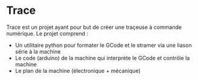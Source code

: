 Trace
=====

Trace est un projet ayant pour but de créer une traçeuse à commande numérique. Le projet comprend :
- Un utilitaire python pour formater le GCode et le stramer via une liason série à la machine
- Le code (arduino) de la machine qui interprète le GCode et contrôle la machine
- Le plan de la machine (électronique + mécanique)